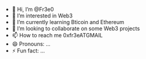 - 👋 Hi, I’m @Fr3e0
- 👀 I’m interested in Web3
- 🌱 I’m currently learning Bticoin and Ethereum
- 💞️ I’m looking to collaborate on some Web3 projects
- 📫 How to reach me 0xfr3eATGMAIL
- 😄 Pronouns: ...
- ⚡ Fun fact: ...

<!---
Fr3e0/Fr3e0 is a ✨ special ✨ repository because its `README.md` (this file) appears on your GitHub profile.
You can click the Preview link to take a look at your changes.
--->
